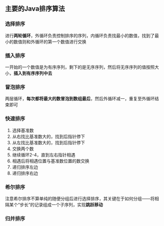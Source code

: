 ## 主要的Java排序算法

### 选择排序
进行**两轮循环**，外循环负责控制排序的序列，内循环负责找最小的数值，找到了最小的数值则和外循环的第一个数值进行交换

### 插入排序
一开始的一个数值是为有序序列，剩下的是无序序列，然后将无序序列的值按照大小，**插入到有序序列中去**

### 冒泡排序
两层循环，**每次都将最大的数冒泡到数组最后**，然后外循环减一，重复至外循环结束即可

### 快速排序
1. 选择基准数
2. 从右找比基准数大的，找到后指针停下
3. 从左找比基准数大的，找到后指针停下
4. 交换两个数
5. 继续循环2-4，直到左右指针相遇
6. 相遇后将相遇位置与基准数位置的数交换
7. 递归排序左边
8. 递归排序右边

### 希尔排序
注意希尔排序不算单纯的随便分组后进行选择排序，其关键在于如何分组——将相隔某个“步长”的记录组成一个子序列，实现**跳跃移动**

### 归并排序